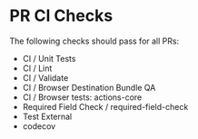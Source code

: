 # PR CI Checks

The following checks should pass for all PRs:

- CI / Unit Tests
- CI / Lint
- CI / Validate
- CI / Browser Destination Bundle QA
- CI / Browser tests: actions-core
- Required Field Check / required-field-check
- Test External
- codecov
